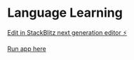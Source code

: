 # Language Learning

[Edit in StackBlitz next generation editor ⚡️](https://stackblitz.com/~/github.com/oferguez/LamguageLearning)

[Run app here](https://oferguez.github.io/LanguageLearning/)

